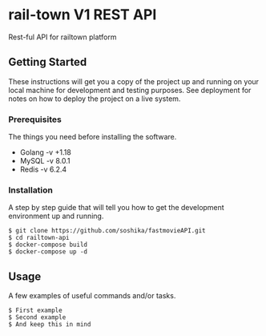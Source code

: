 # rail-town V1 REST API

Rest-ful API for railtown platform

## Getting Started

These instructions will get you a copy of the project up and running on your local machine for development and testing purposes. See deployment for notes on how to deploy the project on a live system.

### Prerequisites

The things you need before installing the software.

* Golang -v +1.18
* MySQL -v 8.0.1
* Redis -v 6.2.4

### Installation

A step by step guide that will tell you how to get the development environment up and running.

```
$ git clone https://github.com/soshika/fastmovieAPI.git
$ cd railtown-api
$ docker-compose build
$ docker-compose up -d
```

## Usage

A few examples of useful commands and/or tasks.

```
$ First example
$ Second example
$ And keep this in mind
```
